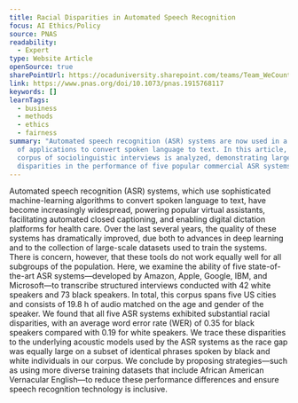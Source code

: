 ```yaml
---
title: Racial Disparities in Automated Speech Recognition
focus: AI Ethics/Policy
source: PNAS
readability:
  - Expert
type: Website Article
openSource: true
sharePointUrl: https://ocaduniversity.sharepoint.com/teams/Team_WeCount/Shared%20Documents/Resources%20and%20Tools/Literature%20(curated)/racial%20disparities%20in%20automated%20speech%20recognition.pdf
link: https://www.pnas.org/doi/10.1073/pnas.1915768117
keywords: []
learnTags:
  - business
  - methods
  - ethics
  - fairness
summary: "Automated speech recognition (ASR) systems are now used in a variety
  of applications to convert spoken language to text. In this article, a large
  corpus of sociolinguistic interviews is analyzed, demonstrating large racial
  disparities in the performance of five popular commercial ASR systems. "
---
```

Automated speech recognition (ASR) systems, which use sophisticated machine-learning algorithms to convert spoken language to text, have become increasingly widespread, powering popular virtual assistants, facilitating automated closed captioning, and enabling digital dictation platforms for health care. Over the last several years, the quality of these systems has dramatically improved, due both to advances in deep learning and to the collection of large-scale datasets used to train the systems. There is concern, however, that these tools do not work equally well for all subgroups of the population. Here, we examine the ability of five state-of-the-art ASR systems—developed by Amazon, Apple, Google, IBM, and Microsoft—to transcribe structured interviews conducted with 42 white speakers and 73 black speakers. In total, this corpus spans five US cities and consists of 19.8 h of audio matched on the age and gender of the speaker. We found that all five ASR systems exhibited substantial racial disparities, with an average word error rate (WER) of 0.35 for black speakers compared with 0.19 for white speakers. We trace these disparities to the underlying acoustic models used by the ASR systems as the race gap was equally large on a subset of identical phrases spoken by black and white individuals in our corpus. We conclude by proposing strategies—such as using more diverse training datasets that include African American Vernacular English—to reduce these performance differences and ensure speech recognition technology is inclusive.
